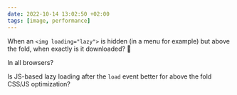 ```yaml
---
date: 2022-10-14 13:02:50 +02:00
tags: [image, performance]
---
```


When an `<img loading="lazy">` is hidden (in a menu for example) but above the fold, when exactly is it downloaded? 🤔

In all browsers?

Is JS-based lazy loading after the `load` event better for above the fold CSS/JS optimization?
